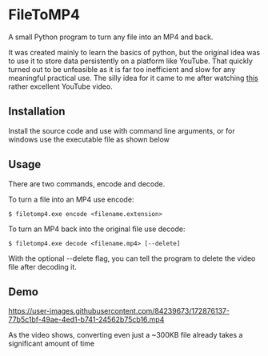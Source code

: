 # FileToMP4

A small Python program to turn any file into an MP4 and back. 

It was created mainly to learn the basics of python, but the original idea was to use it to store data persistently on a platform like YouTube. That quickly turned out to be unfeasible as it is far too inefficient and slow for any meaningful practical use. The silly idea for it came to me after watching [this](https://www.youtube.com/watch?v=JcJSW7Rprio) rather excellent YouTube video.

## Installation

Install the source code and use with command line arguments, or for windows use the executable file as shown below


## Usage

There are two commands, encode and decode.

To turn a file into an MP4 use encode:

```
$ filetomp4.exe encode <filename.extension>
```

To turn an MP4 back into the original file use decode:

```
$ filetomp4.exe decode <filename.mp4> [--delete]
```
With the optional --delete flag, you can tell the program to delete the video file after decoding it.

## Demo

https://user-images.githubusercontent.com/84239673/172876137-77b5c1bf-49ae-4ed1-b741-24562b75cb16.mp4


As the video shows, converting even just a ~300KB file already takes a significant amount of time
